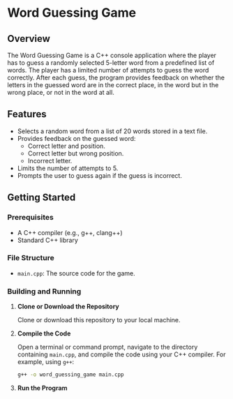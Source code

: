 # Word Guessing Game

## Overview

The Word Guessing Game is a C++ console application where the player has to guess a randomly selected 5-letter word from a predefined list of words. The player has a limited number of attempts to guess the word correctly. After each guess, the program provides feedback on whether the letters in the guessed word are in the correct place, in the word but in the wrong place, or not in the word at all.

## Features

- Selects a random word from a list of 20 words stored in a text file.
- Provides feedback on the guessed word:
  - Correct letter and position.
  - Correct letter but wrong position.
  - Incorrect letter.
- Limits the number of attempts to 5.
- Prompts the user to guess again if the guess is incorrect.

## Getting Started

### Prerequisites

- A C++ compiler (e.g., g++, clang++)
- Standard C++ library

### File Structure

- `main.cpp`: The source code for the game.

### Building and Running

1. **Clone or Download the Repository**

   Clone or download this repository to your local machine.

2. **Compile the Code**

   Open a terminal or command prompt, navigate to the directory containing `main.cpp`, and compile the code using your C++ compiler. For example, using `g++`:

   ```sh
   g++ -o word_guessing_game main.cpp

   ```

3. **Run the Program**

###
